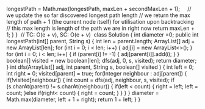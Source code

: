 longestPath = Math.max(longestPath, maxLen + secondMaxLen + 1);     // we update the so far discovered longest path length
// we return the max length of path + 1 (the current node itself) for utilisation upon backtracking
// this max length is length of the path we are in right now
return maxLen + 1;
}
}
​
// TC: O(e + v), SC: O(e + v)
​
class Solution {
int diameter =0;
public int longestPath(int[] parent, String s) {
int len = parent.length;
ArrayList<Integer>[] adj = new ArrayList[len];
for (int i = 0; i < len; i++) {
adj[i] = new ArrayList<>();
}
for (int i = 0; i < len; i++) {
if (parent[i] != -1) {
adj[parent[i]].add(i);
}
}
boolean[] visited = new boolean[len];
dfs(adj, 0, s, visited);
return diameter;
}
int dfs(ArrayList<Integer>[] adj, int parent, String s, boolean[] visited ) {
int left = 0; int right = 0;
visited[parent] = true;
for(Integer neighbour : adj[parent]) {
if(!visited[neighbour]) {
int count = dfs(adj, neighbour, s, visited);
if (s.charAt(parent) != s.charAt(neighbour)) {
if(left < count) {
right = left;
left = count;
}else if(right< count) {
right = count;
}
}
}
}
diameter = Math.max(diameter, left + 1 + right);
return 1 + left;
}
}
​